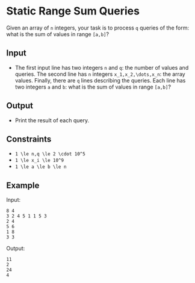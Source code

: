 # Static Range Sum Queries 

Given an array of ```n``` integers, your task is to process ```q``` queries of the form: what is the sum of values in range ```[a,b]```?
## Input
- The first input line has two integers ```n``` and ```q```: the number of values and queries.
The second line has ```n``` integers ```x_1,x_2,\dots,x_n```: the array values.
Finally, there are ```q``` lines describing the queries. Each line has two integers ```a``` and ```b```: what is the sum of values in range ```[a,b]```?
## Output
- Print the result of each query.
## Constraints

- ```1 \le n,q \le 2 \cdot 10^5```
- ```1 \le x_i \le 10^9```
- ```1 \le a \le b \le n```

## Example
Input:
```
8 4
3 2 4 5 1 1 5 3
2 4
5 6
1 8
3 3
```

Output:
```
11
2
24
4
```
